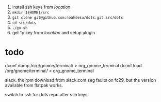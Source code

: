 1. install ssh keys from *location*
2. `mkdir ${HOME}/src`
3. `git clone git@github.com:noahdesu/dots.git src/dots`
4. `cd src/dots`
5. `./go.sh`
6. get 1p key from *location* and setup plugin

# todo

dconf dump /org/gnome/terminal/ > org_gnome_terminal
dconf load /org/gnome/terminal/ < org_gnome_terminal

slack. the rpm download from slack.com seg faults on fc29, but the version
available from flatpak works.

switch to ssh for dots repo after ssh keys
